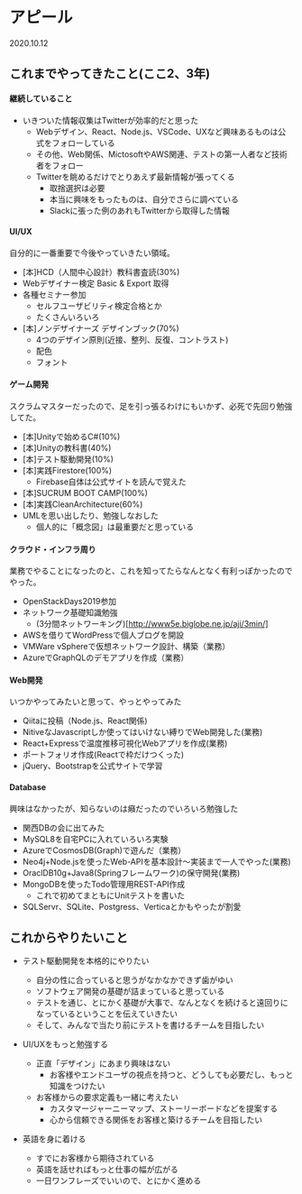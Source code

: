 # アピール

2020.10.12

## これまでやってきたこと(ここ2、3年)

#### 継続していること
- いきついた情報収集はTwitterが効率的だと思った
  * Webデザイン、React、Node.js、VSCode、UXなど興味あるものは公式をフォローしている
  * その他、Web関係、MictosoftやAWS関連、テストの第一人者など技術者をフォロー
  * Twitterを眺めるだけでとりあえず最新情報が張ってくる
    - 取捨選択は必要
    - 本当に興味をもったものは、自分でさらに調べている
    - Slackに張った例のあれもTwitterから取得した情報
    
#### UI/UX
自分的に一番重要で今後やっていきたい領域。
- [本]HCD（人間中心設計）教科書査読(30%)
- Webデザイナー検定 Basic & Export 取得
- 各種セミナー参加
  * セルフユーザビリティ検定合格とか
  * たくさんいろいろ
- [本]ノンデザイナーズ デザインブック(70%)
  * 4つのデザイン原則(近接、整列、反復、コントラスト)
  * 配色
  * フォント

#### ゲーム開発
スクラムマスターだったので、足を引っ張るわけにもいかず、必死で先回り勉強してた。
- [本]Unityで始めるC#(10%)
- [本]Unityの教科書(40%)
- [本]テスト駆動開発(10%)
- [本]実践Firestore(100%)
  - Firebase自体は公式サイトを読んで覚えた
- [本]SUCRUM BOOT CAMP(100%)
- [本]実践CleanArchitecture(60%)
- UMLを思い出したり、勉強しなおした
  - 個人的に「概念図」は最重要だと思っている

#### クラウド・インフラ周り
業務でやることになったのと、これを知ってたらなんとなく有利っぽかったのでやった。
- OpenStackDays2019参加
- ネットワーク基礎知識勉強
  - (3分間ネットワーキング)[http://www5e.biglobe.ne.jp/aji/3min/]  
- AWSを借りてWordPressで個人ブログを開設
- VMWare vSphereで仮想ネットワーク設計、構築（業務）
- AzureでGraphQLのデモアプリを作成（業務）

#### Web開発
いつかやってみたいと思って、やっとやってみた
- Qiitaに投稿（Node.js、React関係)
- NitiveなJavascriptしか使ってはいけない縛りでWeb開発した(業務)
- React+Expressで温度推移可視化Webアプリを作成(業務)
- ポートフォリオ作成(Reactで枠だけつくった)
- jQuery、Bootstrapを公式サイトで学習

#### Database
興味はなかったが、知らないのは癪だったのでいろいろ勉強した
- 関西DBの会に出てみた
- MySQL8を自宅PCに入れていろいろ実験
- AzureでCosmosDB(Graph)で遊んだ（業務）
- Neo4j+Node.jsを使ったWeb-APIを基本設計～実装まで一人でやった(業務)
- OraclDB10g+Java8(Springフレームワーク)の保守開発(業務)
- MongoDBを使ったTodo管理用REST-API作成
  - これで初めてまともにUnitテストを書いた
- SQLServr、SQLite、Postgress、Verticaとかもやったが割愛

## これからやりたいこと

- テスト駆動開発を本格的にやりたい
  * 自分の性に合っていると思うがなかなかできず歯がゆい
  * ソフトウェア開発の基礎が詰まっていると思っている
  * テストを通じ、とにかく基礎が大事で、なんとなくを続けると遠回りになっているということを伝えていきたい
  * そして、みんなで当たり前にテストを書けるチームを目指したい

- UI/UXをもっと勉強する
  * 正直「デザイン」にあまり興味はない
    - お客様やエンドユーザの視点を持つと、どうしても必要だし、もっと知識をつけたい
  * お客様からの要求定義も一緒に考えたい
    - カスタマージャーニーマップ、ストーリーボードなどを提案する
    - 心から信頼できる関係をお客様と築けるチームを目指したい

- 英語を身に着ける
  * すでにお客様から期待されている
  * 英語を話せればもっと仕事の幅が広がる
  * 一日ワンフレーズでいいので、とにかく進める

